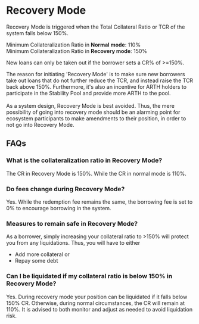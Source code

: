 # Recovery Mode

Recovery Mode is triggered when the Total Collateral Ratio or TCR of the system falls below 150%.&#x20;

Minimum Collateralization Ratio in **Normal mode**: 110%\
Minimum Collateralization Ratio in **Recovery mode**: 150%

New loans can only be taken out if the borrower sets a CR% of >=150%.

The reason for initiating 'Recovery Mode' is to make sure new borrowers take out loans that do not further reduce the TCR, and instead raise the TCR back above 150%. Furthermore, it's also an incentive for ARTH holders to participate in the Stability Pool and provide more ARTH to the pool.\
\
As a system design, Recovery Mode is best avoided. Thus, the mere possibility of going into recovery mode should be an alarming point for ecosystem participants to make amendments to their position, in order to not go into Recovery Mode.   &#x20;

## FAQs

### **What is the collateralization ratio in Recovery Mode?**&#x20;

The CR in Recovery Mode is 150%. While the CR in normal mode is 110%.&#x20;

### **Do fees change during Recovery Mode?**

Yes. While the redemption fee remains the same, the borrowing fee is set to 0% to encourage borrowing in the system.&#x20;

### **Measures to remain safe in Recovery Mode?**

As a borrower, simply increasing your collateral ratio to >150% will protect you from any liquidations. Thus, you will have to either&#x20;

* Add more collateral or&#x20;
* Repay some debt&#x20;

### Can I be liquidated if my collateral ratio is below 150% in Recovery Mode?&#x20;

Yes. During recovery mode your position can be liquidated if it falls below 150% CR. Otherwise, during normal circumstances, the CR will remain at 110%. It is advised to both monitor and adjust as needed to avoid liquidation risk.
